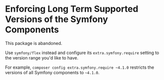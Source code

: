 Enforcing Long Term Supported Versions of the Symfony Components
================================================================

This package is abandoned.

Use `symfony/flex` instead and configure its `extra.symfony.require` setting
to the version range you'd like to have.

For example, `composer config extra.symfony.require ~4.1.0` restricts the
versions of all Symfony components to `~4.1.0`.

